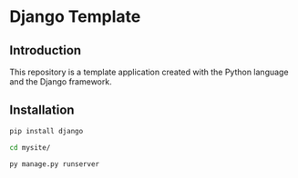 # Django Template

## Introduction

This repository is a template application created with the Python language and the Django framework.

## Installation

```bash
pip install django
```

```bash
cd mysite/
```

```bash
py manage.py runserver
```
